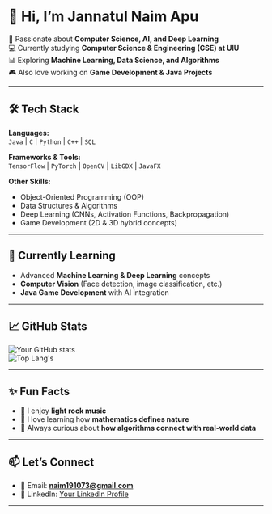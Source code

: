 # 👋 Hi, I’m Jannatul Naim Apu  

🚀 Passionate about **Computer Science, AI, and Deep Learning**  
💻 Currently studying **Computer Science & Engineering (CSE) at UIU**  
📊 Exploring **Machine Learning, Data Science, and Algorithms**  
🎮 Also love working on **Game Development & Java Projects**  

---

## 🛠️ Tech Stack  

**Languages:**  
`Java` | `C` | `Python` | `C++` | `SQL`  

**Frameworks & Tools:**  
`TensorFlow` | `PyTorch` | `OpenCV` | `LibGDX` | `JavaFX`  

**Other Skills:**  
- Object-Oriented Programming (OOP)  
- Data Structures & Algorithms  
- Deep Learning (CNNs, Activation Functions, Backpropagation)  
- Game Development (2D & 3D hybrid concepts)  

---

## 🌱 Currently Learning  
- Advanced **Machine Learning & Deep Learning** concepts  
- **Computer Vision** (Face detection, image classification, etc.)  
- **Java Game Development** with AI integration  

---

## 📈 GitHub Stats  

![Your GitHub stats](https://github-readme-stats.vercel.app/api?username=Jannatul-Naim-Apu&show_icons=true&theme=radical)  
![Top Lang's](https://github-readme-stats.vercel.app/api/top-langs/?username=Jannatul-Naim-Apu&layout=compact&theme=radical)  

---

## ✨ Fun Facts  
- 🎵 I enjoy **light rock music**  
- 📖 I love learning how **mathematics defines nature**  
- 🧩 Always curious about **how algorithms connect with real-world data**  

---

## 📫 Let’s Connect  
- 📧 Email: **naim191073@gmail.com**  
- 💼 LinkedIn: [Your LinkedIn Profile](https://www.linkedin.com/in/jannatul-naim-apu-b6924225a/)

---
